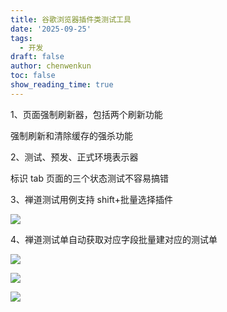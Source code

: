 ```yaml
---
title: 谷歌浏览器插件类测试工具
date: '2025-09-25'
tags:
  - 开发
draft: false
author: chenwenkun
toc: false
show_reading_time: true
---
```

1、页面强制刷新器，包括两个刷新功能

强制刷新和清除缓存的强杀功能

2、测试、预发、正式环境表示器

标识 tab 页面的三个状态测试不容易搞错

3、禅道测试用例支持 shift+批量选择插件

![](https://prod-files-secure.s3.us-west-2.amazonaws.com/c205fb54-92b2-4987-8be3-972b67d27acc/7ca8990d-2ef0-4ad6-8256-c807dbb8b3d5/image.png?X-Amz-Algorithm=AWS4-HMAC-SHA256&X-Amz-Content-Sha256=UNSIGNED-PAYLOAD&X-Amz-Credential=ASIAZI2LB466Z2LMYKUM%2F20251007%2Fus-west-2%2Fs3%2Faws4_request&X-Amz-Date=20251007T061632Z&X-Amz-Expires=3600&X-Amz-Security-Token=IQoJb3JpZ2luX2VjEAYaCXVzLXdlc3QtMiJHMEUCIQC%2F6OJPn%2F72UgXoOb2fo9r2PxyjBUdbP4dwJYqR8%2BSOfgIgPs1voq4zQWGew7xjNZ2mLVCZW5tfeJsvM1MV9tbLF%2BcqiAQIn%2F%2F%2F%2F%2F%2F%2F%2F%2F%2F%2FARAAGgw2Mzc0MjMxODM4MDUiDB%2BDzaANX1uPJo5ZpyrcA2OEvf1yN88ftLMf2C1UToPaJYQd9dDenmZT4Fycfg%2FeSOuW9BQNRdk9OMcOh16sGdzAVo9pqbmmJgh8ZRc2WtGU6qDE%2F%2FPLZngUf7hW2ULbrMS4EnvGa%2FHEl6kyuuGrQmTJ42iNcmXenY97LyHEp7t8s%2FqFaFEUbStykgRX2vRLh7XXU1oMjXCsKgraDNtNzkLYSKl3GAE3Ddt8aWMg2FVJ1QB%2BrcbghaIjLV7d8FEJ3nVXp4XoRXZI9QsnZCtEW%2BQvt%2BX62jNbhvY72Mwhsp1GDz%2B4uHl%2BB7aYx7Hn3%2Beggy%2BTeMRfj731q%2FXVLBY%2FEDYfq8n864vLLum24W%2BBdQzGJIKcLJe2yhaxbgpWLD09PAz6ARv0AGcrmCybyjjWXe7cWDEA478zuD9nrlzE2%2BZsq87mD9B%2F0yS9lGrsD2UckKM3RsBsWL2u3dW9zDRbREcZvf8Jy7x8ir1Ja6etwPaVQWNXSaOEzMP3bZH77%2FbOGMP%2BB04il75iRfL3WSHaFCm37XPi5MLyRPViZjGjBHSDFMndtzyeQosnZBWmGRDwk1KHtlAw%2FuuJxHHL0PWK2bxjKieEJbAEW0MEPdDDbGHqVQ4OrlZNwKlOhrUp%2FFw5UtzYgKW0RWb4YhTPMKXIkscGOqUBnVdmqr7a1yTLN%2BhsF5o5El5%2FOWmsrKGkSPFYcwk8erPewLJMIEiSJU7218V%2FHUu3O%2BCUZmUQiiFEHLcISgxkN%2BKwqVJLC7Ubem2VkutBnrs0520vc8bf%2B2Jy4AyhD%2BgN86yAUVk3%2BFkdGELVDQaRKnjwEMrR%2Bn0NekWrtP5O%2FNazjHT79ue5pc9eMXjV6%2FtAl9mY8iaVgwNi%2BedZ55DiVsZCfHh9&X-Amz-Signature=8e329d2b347be4eed8a3b24846c63762181220b20664bea6106442438a8da934&X-Amz-SignedHeaders=host&x-amz-checksum-mode=ENABLED&x-id=GetObject)

4、禅道测试单自动获取对应字段批量建对应的测试单

![](https://prod-files-secure.s3.us-west-2.amazonaws.com/c205fb54-92b2-4987-8be3-972b67d27acc/1ea39b01-dd1c-4a56-bb09-4fe87447f5c7/image.png?X-Amz-Algorithm=AWS4-HMAC-SHA256&X-Amz-Content-Sha256=UNSIGNED-PAYLOAD&X-Amz-Credential=ASIAZI2LB466Z2LMYKUM%2F20251007%2Fus-west-2%2Fs3%2Faws4_request&X-Amz-Date=20251007T061632Z&X-Amz-Expires=3600&X-Amz-Security-Token=IQoJb3JpZ2luX2VjEAYaCXVzLXdlc3QtMiJHMEUCIQC%2F6OJPn%2F72UgXoOb2fo9r2PxyjBUdbP4dwJYqR8%2BSOfgIgPs1voq4zQWGew7xjNZ2mLVCZW5tfeJsvM1MV9tbLF%2BcqiAQIn%2F%2F%2F%2F%2F%2F%2F%2F%2F%2F%2FARAAGgw2Mzc0MjMxODM4MDUiDB%2BDzaANX1uPJo5ZpyrcA2OEvf1yN88ftLMf2C1UToPaJYQd9dDenmZT4Fycfg%2FeSOuW9BQNRdk9OMcOh16sGdzAVo9pqbmmJgh8ZRc2WtGU6qDE%2F%2FPLZngUf7hW2ULbrMS4EnvGa%2FHEl6kyuuGrQmTJ42iNcmXenY97LyHEp7t8s%2FqFaFEUbStykgRX2vRLh7XXU1oMjXCsKgraDNtNzkLYSKl3GAE3Ddt8aWMg2FVJ1QB%2BrcbghaIjLV7d8FEJ3nVXp4XoRXZI9QsnZCtEW%2BQvt%2BX62jNbhvY72Mwhsp1GDz%2B4uHl%2BB7aYx7Hn3%2Beggy%2BTeMRfj731q%2FXVLBY%2FEDYfq8n864vLLum24W%2BBdQzGJIKcLJe2yhaxbgpWLD09PAz6ARv0AGcrmCybyjjWXe7cWDEA478zuD9nrlzE2%2BZsq87mD9B%2F0yS9lGrsD2UckKM3RsBsWL2u3dW9zDRbREcZvf8Jy7x8ir1Ja6etwPaVQWNXSaOEzMP3bZH77%2FbOGMP%2BB04il75iRfL3WSHaFCm37XPi5MLyRPViZjGjBHSDFMndtzyeQosnZBWmGRDwk1KHtlAw%2FuuJxHHL0PWK2bxjKieEJbAEW0MEPdDDbGHqVQ4OrlZNwKlOhrUp%2FFw5UtzYgKW0RWb4YhTPMKXIkscGOqUBnVdmqr7a1yTLN%2BhsF5o5El5%2FOWmsrKGkSPFYcwk8erPewLJMIEiSJU7218V%2FHUu3O%2BCUZmUQiiFEHLcISgxkN%2BKwqVJLC7Ubem2VkutBnrs0520vc8bf%2B2Jy4AyhD%2BgN86yAUVk3%2BFkdGELVDQaRKnjwEMrR%2Bn0NekWrtP5O%2FNazjHT79ue5pc9eMXjV6%2FtAl9mY8iaVgwNi%2BedZ55DiVsZCfHh9&X-Amz-Signature=8268964c0f3797164e4aa34c5934a4d85ceb5bb0ed408cb6afcbeaa5963db95d&X-Amz-SignedHeaders=host&x-amz-checksum-mode=ENABLED&x-id=GetObject)

![](https://prod-files-secure.s3.us-west-2.amazonaws.com/c205fb54-92b2-4987-8be3-972b67d27acc/fa727f1d-546c-42aa-9508-d8d3d1275bcd/image.png?X-Amz-Algorithm=AWS4-HMAC-SHA256&X-Amz-Content-Sha256=UNSIGNED-PAYLOAD&X-Amz-Credential=ASIAZI2LB466Z2LMYKUM%2F20251007%2Fus-west-2%2Fs3%2Faws4_request&X-Amz-Date=20251007T061632Z&X-Amz-Expires=3600&X-Amz-Security-Token=IQoJb3JpZ2luX2VjEAYaCXVzLXdlc3QtMiJHMEUCIQC%2F6OJPn%2F72UgXoOb2fo9r2PxyjBUdbP4dwJYqR8%2BSOfgIgPs1voq4zQWGew7xjNZ2mLVCZW5tfeJsvM1MV9tbLF%2BcqiAQIn%2F%2F%2F%2F%2F%2F%2F%2F%2F%2F%2FARAAGgw2Mzc0MjMxODM4MDUiDB%2BDzaANX1uPJo5ZpyrcA2OEvf1yN88ftLMf2C1UToPaJYQd9dDenmZT4Fycfg%2FeSOuW9BQNRdk9OMcOh16sGdzAVo9pqbmmJgh8ZRc2WtGU6qDE%2F%2FPLZngUf7hW2ULbrMS4EnvGa%2FHEl6kyuuGrQmTJ42iNcmXenY97LyHEp7t8s%2FqFaFEUbStykgRX2vRLh7XXU1oMjXCsKgraDNtNzkLYSKl3GAE3Ddt8aWMg2FVJ1QB%2BrcbghaIjLV7d8FEJ3nVXp4XoRXZI9QsnZCtEW%2BQvt%2BX62jNbhvY72Mwhsp1GDz%2B4uHl%2BB7aYx7Hn3%2Beggy%2BTeMRfj731q%2FXVLBY%2FEDYfq8n864vLLum24W%2BBdQzGJIKcLJe2yhaxbgpWLD09PAz6ARv0AGcrmCybyjjWXe7cWDEA478zuD9nrlzE2%2BZsq87mD9B%2F0yS9lGrsD2UckKM3RsBsWL2u3dW9zDRbREcZvf8Jy7x8ir1Ja6etwPaVQWNXSaOEzMP3bZH77%2FbOGMP%2BB04il75iRfL3WSHaFCm37XPi5MLyRPViZjGjBHSDFMndtzyeQosnZBWmGRDwk1KHtlAw%2FuuJxHHL0PWK2bxjKieEJbAEW0MEPdDDbGHqVQ4OrlZNwKlOhrUp%2FFw5UtzYgKW0RWb4YhTPMKXIkscGOqUBnVdmqr7a1yTLN%2BhsF5o5El5%2FOWmsrKGkSPFYcwk8erPewLJMIEiSJU7218V%2FHUu3O%2BCUZmUQiiFEHLcISgxkN%2BKwqVJLC7Ubem2VkutBnrs0520vc8bf%2B2Jy4AyhD%2BgN86yAUVk3%2BFkdGELVDQaRKnjwEMrR%2Bn0NekWrtP5O%2FNazjHT79ue5pc9eMXjV6%2FtAl9mY8iaVgwNi%2BedZ55DiVsZCfHh9&X-Amz-Signature=a9a8a29d5bf5ed3e225b05bb07dc305eb12e6bc0c8af5a0d5e20656e907bed78&X-Amz-SignedHeaders=host&x-amz-checksum-mode=ENABLED&x-id=GetObject)

![](https://prod-files-secure.s3.us-west-2.amazonaws.com/c205fb54-92b2-4987-8be3-972b67d27acc/2a374ca8-3be3-4978-8ee1-2331f1db0267/image.png?X-Amz-Algorithm=AWS4-HMAC-SHA256&X-Amz-Content-Sha256=UNSIGNED-PAYLOAD&X-Amz-Credential=ASIAZI2LB466Z2LMYKUM%2F20251007%2Fus-west-2%2Fs3%2Faws4_request&X-Amz-Date=20251007T061632Z&X-Amz-Expires=3600&X-Amz-Security-Token=IQoJb3JpZ2luX2VjEAYaCXVzLXdlc3QtMiJHMEUCIQC%2F6OJPn%2F72UgXoOb2fo9r2PxyjBUdbP4dwJYqR8%2BSOfgIgPs1voq4zQWGew7xjNZ2mLVCZW5tfeJsvM1MV9tbLF%2BcqiAQIn%2F%2F%2F%2F%2F%2F%2F%2F%2F%2F%2FARAAGgw2Mzc0MjMxODM4MDUiDB%2BDzaANX1uPJo5ZpyrcA2OEvf1yN88ftLMf2C1UToPaJYQd9dDenmZT4Fycfg%2FeSOuW9BQNRdk9OMcOh16sGdzAVo9pqbmmJgh8ZRc2WtGU6qDE%2F%2FPLZngUf7hW2ULbrMS4EnvGa%2FHEl6kyuuGrQmTJ42iNcmXenY97LyHEp7t8s%2FqFaFEUbStykgRX2vRLh7XXU1oMjXCsKgraDNtNzkLYSKl3GAE3Ddt8aWMg2FVJ1QB%2BrcbghaIjLV7d8FEJ3nVXp4XoRXZI9QsnZCtEW%2BQvt%2BX62jNbhvY72Mwhsp1GDz%2B4uHl%2BB7aYx7Hn3%2Beggy%2BTeMRfj731q%2FXVLBY%2FEDYfq8n864vLLum24W%2BBdQzGJIKcLJe2yhaxbgpWLD09PAz6ARv0AGcrmCybyjjWXe7cWDEA478zuD9nrlzE2%2BZsq87mD9B%2F0yS9lGrsD2UckKM3RsBsWL2u3dW9zDRbREcZvf8Jy7x8ir1Ja6etwPaVQWNXSaOEzMP3bZH77%2FbOGMP%2BB04il75iRfL3WSHaFCm37XPi5MLyRPViZjGjBHSDFMndtzyeQosnZBWmGRDwk1KHtlAw%2FuuJxHHL0PWK2bxjKieEJbAEW0MEPdDDbGHqVQ4OrlZNwKlOhrUp%2FFw5UtzYgKW0RWb4YhTPMKXIkscGOqUBnVdmqr7a1yTLN%2BhsF5o5El5%2FOWmsrKGkSPFYcwk8erPewLJMIEiSJU7218V%2FHUu3O%2BCUZmUQiiFEHLcISgxkN%2BKwqVJLC7Ubem2VkutBnrs0520vc8bf%2B2Jy4AyhD%2BgN86yAUVk3%2BFkdGELVDQaRKnjwEMrR%2Bn0NekWrtP5O%2FNazjHT79ue5pc9eMXjV6%2FtAl9mY8iaVgwNi%2BedZ55DiVsZCfHh9&X-Amz-Signature=f22785ee18aec02287f67c786d93cbceac748897baf8ee97043b73afec6a7ec9&X-Amz-SignedHeaders=host&x-amz-checksum-mode=ENABLED&x-id=GetObject)
